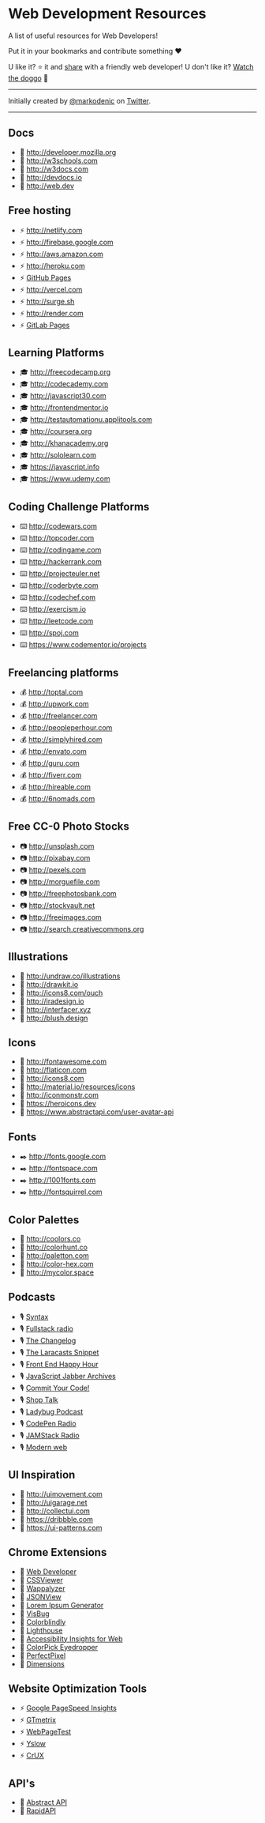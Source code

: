 # Web Development Resources
A list of useful resources for Web Developers!  

Put it in your bookmarks and contribute something ❤️

U like it? :star: it and [share](https://twitter.com/mtdvio/status/1279129351536205832) with a friendly web developer!
U don't like it? [Watch the doggo](https://twitter.com/RespectfulMemes/status/900147758845308930) :dog:

--- 

Initially created by [@markodenic](https://github.com/markodenic) on [Twitter](https://twitter.com/denicmarko/status/1277492413032992768).

---

## Docs

* 📓 http://developer.mozilla.org
* 📓 http://w3schools.com
* 📓 http://w3docs.com
* 📓 http://devdocs.io
* 📓 http://web.dev

## Free hosting

* ⚡️ http://netlify.com
* ⚡️ http://firebase.google.com
* ⚡️ http://aws.amazon.com
* ⚡️ http://heroku.com
* ⚡️ [GitHub Pages](http://pages.github.com)
* ⚡️ http://vercel.com
* ⚡️ http://surge.sh
* ⚡️ http://render.com
* ⚡️ [GitLab Pages](https://docs.gitlab.com/ee/user/project/pages)

## Learning Platforms

* 🎓 http://freecodecamp.org
* 🎓 http://codecademy.com
* 🎓 http://javascript30.com
* 🎓 http://frontendmentor.io
* 🎓 http://testautomationu.applitools.com
* 🎓 http://coursera.org
* 🎓 http://khanacademy.org
* 🎓 http://sololearn.com
* 🎓 https://javascript.info
* 🎓 https://www.udemy.com

## Coding Challenge Platforms

* ⌨️ http://codewars.com
* ⌨️ http://topcoder.com
* ⌨️ http://codingame.com
* ⌨️ http://hackerrank.com
* ⌨️ http://projecteuler.net
* ⌨️ http://coderbyte.com
* ⌨️ http://codechef.com
* ⌨️ http://exercism.io
* ⌨️ http://leetcode.com
* ⌨️ http://spoj.com
* ⌨️ https://www.codementor.io/projects

## Freelancing platforms

* 💰 http://toptal.com
* 💰 http://upwork.com
* 💰 http://freelancer.com
* 💰 http://peopleperhour.com
* 💰 http://simplyhired.com
* 💰 http://envato.com
* 💰 http://guru.com
* 💰 http://fiverr.com
* 💰 http://hireable.com
* 💰 http://6nomads.com

## Free CC-0 Photo Stocks

* 📷 http://unsplash.com
* 📷 http://pixabay.com
* 📷 http://pexels.com
* 📷 http://morguefile.com
* 📷 http://freephotosbank.com
* 📷 http://stockvault.net
* 📷 http://freeimages.com
* 📷 http://search.creativecommons.org

## Illustrations

* 🌠 http://undraw.co/illustrations
* 🌠 http://drawkit.io
* 🌠 http://icons8.com/ouch
* 🌠 http://iradesign.io
* 🌠 http://interfacer.xyz
* 🌠 http://blush.design

## Icons

* 🍩 http://fontawesome.com
* 🍩 http://flaticon.com
* 🍩 http://icons8.com
* 🍩 http://material.io/resources/icons
* 🍩 http://iconmonstr.com
* 🍩 https://heroicons.dev
* 🍩 https://www.abstractapi.com/user-avatar-api

## Fonts

* ✒️ http://fonts.google.com
* ✒️ http://fontspace.com
* ✒️ http://1001fonts.com
* ✒️ http://fontsquirrel.com

## Color Palettes

* 🎨 http://coolors.co
* 🎨 http://colorhunt.co
* 🎨 http://paletton.com
* 🎨 http://color-hex.com
* 🎨 http://mycolor.space

## Podcasts

* 🎙 [Syntax](https://syntax.fm)
* 🎙 [Fullstack radio](https://www.fullstackradio.com)
* 🎙 [The Changelog](https://changelog.com/podcast)
* 🎙 [The Laracasts Snippet](https://laracasts.com/podcast)
* 🎙 [Front End Happy Hour](https://frontendhappyhour.com/)
* 🎙 [JavaScript Jabber Archives](https://devchat.tv/podcasts/js-jabber)
* 🎙 [Commit Your Code!](https://anchor.fm/commityourcode)
* 🎙 [Shop Talk](https://shoptalkshow.com)
* 🎙 [Ladybug Podcast](https://www.ladybug.dev)
* 🎙 [CodePen Radio](https://blog.codepen.io/radio)
* 🎙 [JAMStack Radio](https://www.heavybit.com/library/podcasts/jamstack-radio)
* 🎙 [Modern web](https://www.thisdot.co/modern-web)

## UI Inspiration

* 🤔 http://uimovement.com
* 🤔 http://uigarage.net
* 🤔 http://collectui.com
* 🤔 https://dribbble.com
* 🤔 https://ui-patterns.com

## Chrome Extensions

* 🔖 [Web Developer](https://chrome.google.com/webstore/detail/web-developer/bfbameneiokkgbdmiekhjnmfkcnldhhm)
* 🔖 [CSSViewer](https://chrome.google.com/webstore/detail/cssviewer/ggfgijbpiheegefliciemofobhmofgce)
* 🔖 [Wappalyzer](https://chrome.google.com/webstore/detail/wappalyzer/gppongmhjkpfnbhagpmjfkannfbllamg)
* 🔖 [JSONView](https://chrome.google.com/webstore/detail/json-viewer/gbmdgpbipfallnflgajpaliibnhdgobh)
* 🔖 [Lorem Ipsum Generator](https://chrome.google.com/webstore/detail/lorem-ipsum-generator/pglahbfamjiifnafcicdibiiabpakkkb)
* 🔖 [VisBug](https://chrome.google.com/webstore/detail/visbug/cdockenadnadldjbbgcallicgledbeoc)
* 🔖 [Colorblindly](https://chrome.google.com/webstore/detail/colorblindly/floniaahmccleoclneebhhmnjgdfijgg)
* 🔖 [Lighthouse](https://chrome.google.com/webstore/detail/lighthouse/blipmdconlkpinefehnmjammfjpmpbjk)
* 🔖 [Accessibility Insights for Web](https://chrome.google.com/webstore/detail/accessibility-insights-fo/pbjjkligggfmakdaogkfomddhfmpjeni)
* 🔖 [ColorPick Eyedropper](https://chrome.google.com/webstore/detail/colorpick-eyedropper/ohcpnigalekghcmgcdcenkpelffpdolg)
* 🔖 [PerfectPixel](https://chrome.google.com/webstore/detail/perfectpixel-by-welldonec/dkaagdgjmgdmbnecmcefdhjekcoceebi)
* 🔖 [Dimensions](https://chrome.google.com/webstore/detail/dimensions/baocaagndhipibgklemoalmkljaimfdj)

## Website Optimization Tools

* ⚡ [Google PageSpeed Insights](https://developers.google.com/speed/pagespeed/insights)
* ⚡ [GTmetrix](https://gtmetrix.com)
* ⚡ [WebPageTest](https://www.webpagetest.org)
* ⚡ [Yslow](http://yslow.org)
* ⚡ [CrUX](https://crux.run)

## API's
* 🤖 [Abstract API](https://www.abstractapi.com)
* 🤖 [RapidAPI](https://www.rapidapi.com)
